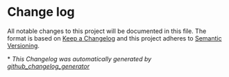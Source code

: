 # Change log

All notable changes to this project will be documented in this file. The format is based on [Keep a Changelog](http://keepachangelog.com/en/1.0.0/) and this project adheres to [Semantic Versioning](http://semver.org).



\* *This Changelog was automatically generated by [github_changelog_generator](https://github.com/skywinder/Github-Changelog-Generator)*
